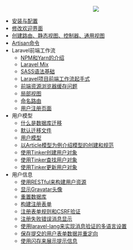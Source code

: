 <p align="center"><img src="https://laravel.com/assets/img/components/logo-laravel.svg"></p>

- [安装与配置](docs/安装与配置.md)
- [修改欢迎界面](docs/修改欢迎界面.md)
- [创建路由、静态视图、控制器、通用视图](docs/创建路由、静态视图、控制器、通用视图.md)
- [Artisan命令](docs/Artisan命令.md)
- Laravel前端工作流
  - [NPM和Yarn的介绍](docs/NPM和Yarn的介绍.md)
  - [Laravel Mix](docs/Laravel%20Mix.md)
  - [SASS语法基础](docs/SASS语法基础.md)
  - [Laravel项目前端工作流起手式](docs/Laravel项目前端工作流起手式.md)
  - [前端资源浏览器缓存问题](docs/前端资源浏览器缓存问题.md)
  - [局部视图](docs/局部视图.md)
  - [命名路由](docs/命名路由.md)
  - [用户注册页面](docs/用户注册页面.md)
- 用户模型
  - [什么是数据库迁移](docs/什么是数据库迁移.md)
  - [默认迁移文件](docs/默认迁移文件.md)
  - [用户模型](docs/用户模型.md)
  - [以Article模型为例介绍模型的创建和规范](docs/以Article模型为例介绍模型的创建和规范.md)
  - [使用Tinker创建用户对象](docs/使用Tinker创建用户对象.md)
  - [使用Tinker查找用户对象](docs/使用Tinker查找用户对象.md)
  - [使用Tinker更新用户对象](docs/使用Tinker更新用户对象.md)
- 用户信息
  - [使用RESTful来构建用户资源](docs/使用RESTful来构建用户资源.md)
  - [显示Gravatar头像](docs/显示Gravatar头像.md)
  - [重置数据库](docs/重置数据库.md)
  - [构建注册表单](docs/构建注册表单.md)
  - [注册表单规则和CSRF验证](docs/注册表单规则和CSRF验证.md)
  - [注册失败错误消息显示](docs/注册失败错误消息显示.md)
  - [使用laravel-lang来实现消息验证的多语言设置](docs/使用laravel-lang来实现消息验证的多语言设置.md)
  - [保存提交的用户表单数据并重定向](docs/保存提交的用户表单数据并重定向.md)
  - [使用闪存来展示提示信息](docs/使用闪存来展示提示信息.md)
